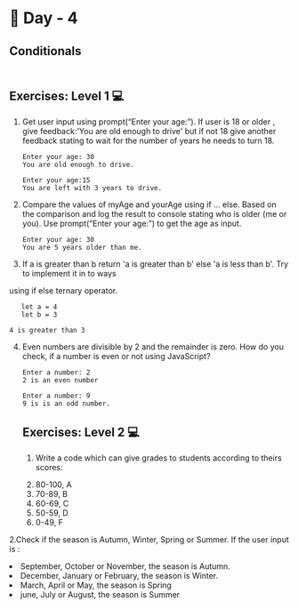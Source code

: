 # 🔖 Day - 4

##  Conditionals<br><br>

## Exercises: Level 1 💻 

1. Get user input using prompt(“Enter your age:”). If user is 18 or older , give feedback:'You are old enough to drive' but if not 18 give another feedback stating to wait for the number of years he needs to turn 18.

       Enter your age: 30
       You are old enough to drive.

       Enter your age:15
       You are left with 3 years to drive.
   
2. Compare the values of myAge and yourAge using if … else. Based on the comparison and log the result to console stating who is older (me or you). Use prompt(“Enter your age:”) to get the age as input.
 
       Enter your age: 30
       You are 5 years older than me.

3. If a is greater than b return 'a is greater than b' else 'a is less than b'. Try to implement it in to ways

  using if else
  ternary operator.

       let a = 4
       let b = 3

    4 is greater than 3
4. Even numbers are divisible by 2 and the remainder is zero. How do you check, if a number is even or not using JavaScript?

       Enter a number: 2
       2 is an even number

       Enter a number: 9
       9 is is an odd number.


   ## Exercises: Level 2 💻


   1. Write a code which can give grades to students according to theirs scores:
  
      <li>80-100, A</li>
      <li>70-89, B</li>
      <li>60-69, C</li>
      <li>50-59, D</li>
      <li>0-49, F</li>
        
  2.Check if the season is Autumn, Winter, Spring or Summer. If the user input is :

   <li>September, October or November, the season is Autumn.</li>
   <li>December, January or February, the season is Winter.</li>
   <li>March, April or May, the season is Spring</li>
   <li>june, July or August, the season is Summer</li>
    

